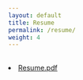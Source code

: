 ```yaml
---
layout: default
title: Resume
permalink: /resume/
weight: 4
---
```


<br>
<li class="inline-block">
  <a
    target="_blank"
    class="align-middle link-primary mr-2 mr-lg-0 ml-lg-2"
    href="/assets/resume_ferro.pdf"
    >Resume.pdf</a
  >
</li>
<br>
<object data="{{ site.url }}{{ site.baseurl }}/assets/resume_ferro.pdf" width="1200" height="1200" type="application/pdf"></object>